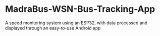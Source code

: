 # MadraBus-WSN-Bus-Tracking-App
A speed monitoring system using an ESP32, with data processed and displayed through an easy-to-use Android app
